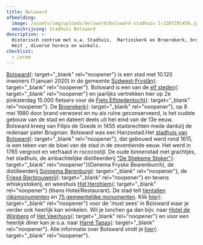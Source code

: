 ```yaml
---
title: Bolsward
afbeelding:
  image: /assets/img/uploads/bolsward/bolsward-stadhuis-3-2287291456.jpeg
  omschrijving: Stadhuis Bolsward
description: >-
  Historisch centrum met o.a. Stadhuis,  Martinikerk en Broerekerk, brouwerij Us
  Heit , diverse horeca en winkels.
checklist:
  - Lorem
---
```


[Bolsward](https://www.bolsward.nl){: target="_blank" rel="noopener"} is een stad met 10.120 inwoners (1 januari 2020) in de gemeente&nbsp;[S&uacute;dwest-Frysl&acirc;n](https://nl.wikipedia.org/wiki/S%C3%BAdwest-Frysl%C3%A2n){: target="\_blank" rel="noopener"}. Bolsward is een van de&nbsp;[elf steden](https://nl.wikipedia.org/wiki/Friese_elf_steden){: target="\_blank" rel="noopener"}&nbsp;en jaarlijks vertrekken hier op 2e pinksterdag 15.000 fietsers voor de [Fiets Elfstedentocht](https://www.fietselfstedentocht.frl){: target="\_blank" rel="noopener"}. De&nbsp;[Broerekerk](https://nl.wikipedia.org/wiki/Broerekerk_&#40;Bolsward&#41;){: target="\_blank" rel="noopener"}, op 8 mei 1980 door brand verwoest en nu als ruïne geconserveerd, is het oudste gebouw van de stad en dateert deels uit het eind van de 13e eeuw. Bolsward kreeg van Filips de Goede in 1455 stadsrechten mede dankzij de redenaar pater Brugman. Bolsward was een Hanzestad.Het&nbsp;[stadhuis van Bolsward](https://nl.wikipedia.org/wiki/Stadhuis_van_Bolsward){: target="\_blank" rel="noopener"}, dat gebouwd werd rond 1615, is een teken van de bloei van de stad in de zeventiende eeuw. Het werd in 1765 vergroot en verfraaid in rococostijl. De oude binnenstad met grachtjes, het stadhuis, de ambachtelijke distilleerderij ["De Stiekeme Stoker"](http://destiekemestoker.nl){: target="\_blank" rel="noopener"}(Oenema Fryske Bearenburch), de distilleerderij&nbsp;[Sonnema Berenburg](https://nl.wikipedia.org/wiki/Sonnema_Berenburg){: target="\_blank" rel="noopener"}, de [Friese Bierbrouwerij](https://www.usheit.com){: target="\_blank" rel="noopener"} en tevens whiskystokerij, en weeshuis [Hid Herohiem](https://hotelhetweeshuis.nl){: target="\_blank" rel="noopener"} (thans Hotel/Restaurant). De stad telt&nbsp;[tientallen rijksmonumenten](https://nl.wikipedia.org/wiki/Lijst_van_rijksmonumenten_in_Bolsward)&nbsp;en&nbsp;[75 gemeentelijke monumenten](https://nl.wikipedia.org/wiki/Lijst_van_gemeentelijke_monumenten_in_Bolsward). Klik [hier](https://www.bolsward.nl/onderwerpen/top-11-must-sees){: target="\_blank" rel="noopener"}&nbsp;voor de 'must sees' in Bolsward waar je verder ook heerlijk kan winkelen. Wil je lunchen ga dan bijv. naar [Hotel de Wijnberg](https://wijnbergbolsward.nl)&nbsp;of [Het Veerhuys](https://www.hetveerhuysbolsward.nl){: target="\_blank" rel="noopener"}&nbsp;en voor een heerlijk diner kan je o.a. naar [Harré Tapas](https://www.harrebolsward.nl){: target="\_blank" rel="noopener"}. Alle informatie over Bolsward vindt je [hier](https://www.bolsward.nl){: target="\_blank" rel="noopener"}.
